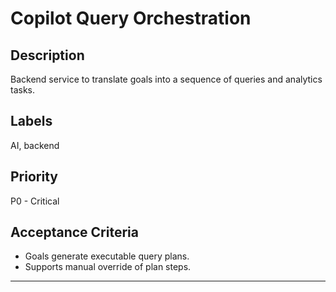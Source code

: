 # Copilot Query Orchestration

## Description
Backend service to translate goals into a sequence of queries and analytics tasks.

## Labels
AI, backend

## Priority
P0 - Critical

## Acceptance Criteria
- Goals generate executable query plans.
- Supports manual override of plan steps.

---
